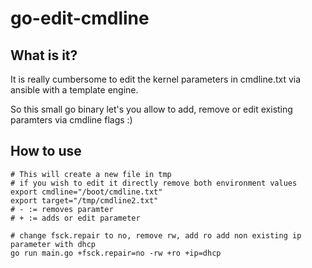 # go-edit-cmdline
## What is it?
It is really cumbersome to edit the kernel parameters in cmdline.txt via ansible with a template engine.

So this small go binary let's you allow to add, remove or edit existing paramters via cmdline flags :)

## How to use


```
# This will create a new file in tmp
# if you wish to edit it directly remove both environment values
export cmdline="/boot/cmdline.txt"
export target="/tmp/cmdline2.txt"
# - := removes paramter
# + := adds or edit parameter

# change fsck.repair to no, remove rw, add ro add non existing ip parameter with dhcp
go run main.go +fsck.repair=no -rw +ro +ip=dhcp
```
